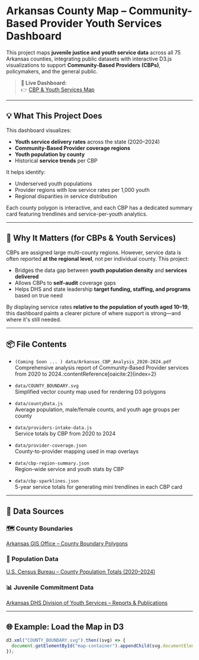 # Arkansas County Map – Community-Based Provider Youth Services Dashboard

This project maps **juvenile justice and youth service data** across all 75 Arkansas counties, integrating public datasets with interactive D3.js visualizations to support **Community-Based Providers (CBPs)**, policymakers, and the general public.

> **🔗 Live Dashboard:**  
> 👉 [CBP & Youth Services Map](https://dariansweb.github.io/arkansas-county-map-providers)

---

## 💡 What This Project Does

This dashboard visualizes:

- **Youth service delivery rates** across the state (2020–2024)
- **Community-Based Provider coverage regions**
- **Youth population by county**
- Historical **service trends** per CBP

It helps identify:

- Underserved youth populations
- Provider regions with low service rates per 1,000 youth
- Regional disparities in service distribution

Each county polygon is interactive, and each CBP has a dedicated summary card featuring trendlines and service-per-youth analytics.

---

## 🎯 Why It Matters (for CBPs & Youth Services)

CBPs are assigned large multi-county regions. However, service data is often reported **at the regional level**, not per individual county. This project:

- Bridges the data gap between **youth population density** and **services delivered**
- Allows CBPs to **self-audit** coverage gaps
- Helps DHS and state leadership **target funding, staffing, and programs** based on true need

By displaying service rates **relative to the population of youth aged 10–19**, this dashboard paints a clearer picture of where support is strong—and where it's still needed.


---

## 📦 File Contents

- `(Coming Soon ... ) data/Arkansas_CBP_Analysis_2020-2024.pdf`  
  Comprehensive analysis report of Community-Based Provider services from 2020 to 2024.&#8203;:contentReference[oaicite:2]{index=2}

- `data/COUNTY_BOUNDARY.svg`  
  Simplified vector county map used for rendering D3 polygons

- `data/countyData.js`  
  Average population, male/female counts, and youth age groups per county

- `data/providers-intake-data.js`  
  Service totals by CBP from 2020 to 2024

- `data/provider-coverage.json`  
  County-to-provider mapping used in map overlays

- `data/cbp-region-summary.json`  
  Region-wide service and youth stats by CBP

- `data/cbp-sparklines.json`  
  5-year service totals for generating mini trendlines in each CBP card

---

## 🧭 Data Sources

### 🗺️ County Boundaries

[Arkansas GIS Office – County Boundary Polygons](https://gis.arkansas.gov/product/county-boundary-polygons/)

### 👥 Population Data

[U.S. Census Bureau – County Population Totals (2020–2024)](https://www.census.gov/data/tables/time-series/demo/popest/2020s-counties-total.html)

### 📊 Juvenile Commitment Data

[Arkansas DHS Division of Youth Services – Reports & Publications](https://humanservices.arkansas.gov/divisions-shared-services/youth-services/reports-publications/)

---

## 🌐 Example: Load the Map in D3

```javascript
d3.xml("COUNTY_BOUNDARY.svg").then((svg) => {
  document.getElementById("map-container").appendChild(svg.documentElement);
});

